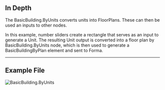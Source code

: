 ## In Depth
The BasicBuilding.ByUnits converts units into FloorPlans.  These can then be used an inputs to other nodes.

In this example, number sliders create a rectangle that serves as an input to generate a Unit. The resulting Unit output is converted into a floor plan by BasicBuilding.ByUnits node, which is then used to generate a BasicBuildingByPlan element and sent to Forma. 

___
## Example File

![BasicBuilding.ByUnits](./Forma.Elements.System.BasicBuilding.ByUnits_img.jpg)